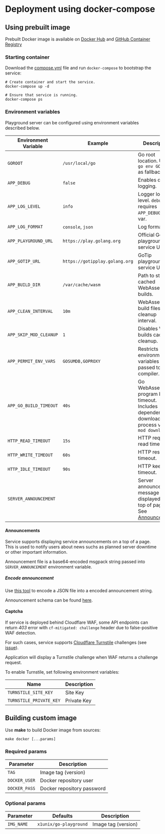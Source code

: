 # Deployment using docker-compose

## Using prebuilt image

Prebuilt Docker image is available on [Docker Hub](https://hub.docker.com/r/x1unix/go-playground) and [GitHub Container Registry](https://github.com/x1unix/go-playground/pkgs/container/go-playground%2Fgo-playground)

### Starting container

Download the [compose.yml](./compose.yml) file and run `docker-compose` to bootstrap the service:

```shell
# Create container and start the service.
docker-compose up -d

# Ensure that service is running.
docker-compose ps
```

### Environment variables

Playground server can be configured using environment variables described below.

| Environment Variable   | Example                        | Description                                                                                      |
|------------------------|--------------------------------|--------------------------------------------------------------------------------------------------|
| `GOROOT`               | `/usr/local/go`                | Go root location. Uses `go env GOROOT` as fallback.                                              |
| `APP_DEBUG`            | `false`                        | Enables debug logging.                                                                           |
| `APP_LOG_LEVEL`        | `info`                         | Logger log level. `debug` requires `APP_DEBUG` env var.                                          |
| `APP_LOG_FORMAT`       | `console`, `json`              | Log format                                                                                       | 
| `APP_PLAYGROUND_URL`   | `https://play.golang.org`      | Official Go playground service URL.                                                              |
| `APP_GOTIP_URL`        | `https://gotipplay.golang.org` | GoTip playground service URL.                                                                    |
| `APP_BUILD_DIR`        | `/var/cache/wasm`              | Path to store cached WebAssembly builds.                                                         |
| `APP_CLEAN_INTERVAL`   | `10m`                          | WebAssembly build files cache cleanup interval.                                                  |
| `APP_SKIP_MOD_CLEANUP` | `1`                            | Disables WASM builds cache cleanup.                                                              |
| `APP_PERMIT_ENV_VARS`  | `GOSUMDB,GOPROXY`              | Restricts list of environment variables passed to Go compiler.                                   |
| `APP_GO_BUILD_TIMEOUT` | `40s`                          | Go WebAssembly program build timeout. Includes dependency download process via `go mod download` |
| `HTTP_READ_TIMEOUT`    | `15s`                          | HTTP request read timeout.                                                                       |
| `HTTP_WRITE_TIMEOUT`   | `60s`                          | HTTP response timeout.                                                                           |
| `HTTP_IDLE_TIMEOUT`    | `90s`                          | HTTP keep alive timeout.                                                                         |
| `SERVER_ANNOUNCEMENT`  |                                | Server announcement message to be displayed on top of page. See [Announcements](#announcements)  |

#### Announcements

Service supports displaying service announcements on a top of a page.\
This is used to notify users about news suchs as planned server downtime or other important information.

Announcement file is a base64-encoded msgpack string passed into `SERVER_ANNOUNCEMENT` environment variable.

##### Encode announcement

Use [this tool](../../../cmd/announcements/main.go) to encode a JSON file into a encoded announcement string.

Announcement schema can be found [here](../../../internal/announcements/types.go).

#### Captcha

If service is deployed behind Cloudflare WAF, some API endpoints can return *403* error with `cf-mitigated: challenge` header due to false-positive WAF detection.

For such cases, service supports [Cloudflare Turnstile](https://blog.cloudflare.com/en-us/integrating-turnstile-with-the-cloudflare-waf-to-challenge-fetch-requests/) challenges (see [issue](https://github.com/x1unix/go-playground/issues/506)).

Application will display a Turnstile challenge when WAF returns a challenge request.

To enable Turnstile, set following environment variables:

| Name                    | Description |
| ----------------------- | ----------- |
| `TURNSTILE_SITE_KEY`    | Site Key    |
| `TURNSTILE_PRIVATE_KEY` | Private Key |

## Building custom image

Use **make** to build Docker image from sources:

```shell
make docker [...params]
```

### Required params

| Parameter     | Description                |
|---------------|----------------------------|
| `TAG`         | Image tag (version)        |
| `DOCKER_USER` | Docker repository user     |
| `DOCKER_PASS` | Docker repository password |

### Optional params

| Parameter  | Defaults               | Description         |
|------------|------------------------|---------------------|
| `IMG_NAME` | `x1unix/go-playground` | Image tag (version) |
